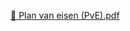 [📑 Plan van eisen (PvE).pdf](https://github.com/user-attachments/files/22405691/Plan.van.eisen.PvE.pdf)
